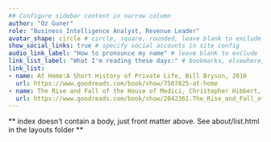 ```yaml
---
## Configure sidebar content in narrow column
author: "Oz Guner"
role: "Business Intelligence Analyst, Revenue Leader"
avatar_shape: circle # circle, square, rounded, leave blank to exclude
show_social_links: true # specify social accounts in site config
audio_link_label: "How to pronounce my name" # leave blank to exclude
link_list_label: "What I'm reading these days:" # bookmarks, elsewhere, etc.
link_list:
- name: At Home:A Short History of Private Life, Bill Bryson, 2010
  url: https://www.goodreads.com/book/show/7507825-at-home
- name: The Rise and Fall of the House of Medici, Christopher Hibbert, 1975
  url: https://www.goodreads.com/book/show/2042361.The_Rise_and_Fall_of_the_House_of_Medici
---
```


** index doesn't contain a body, just front matter above.
See about/list.html in the layouts folder **